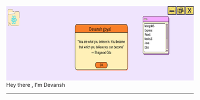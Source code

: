 <img src="./devansh%20goyal%20(2).png" width = "100%" height = "200px">
Hey there , I'm Devansh
<hr>
